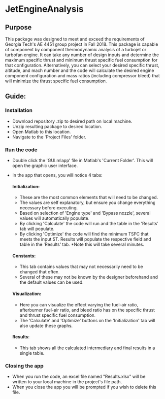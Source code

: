 # JetEngineAnalysis

## Purpose
This package was designed to meet and exceed the requirements of Georgia Tech's AE 4451 group project in Fall 2018. This package is capable of component by component thermodynamic analysis of a turbojet or turbofan engine. It can take any number of design inputs and determine the maximum specific thrust and minimum thrust specific fuel consumption for that configuration. Alternatively, you can select your desired specific thrust, altitude, and mach number and the code will calculate the desired engine component configuration and mass ratios (including compressor bleed) that will minimize the thrust specific fuel consumption. 


## Guide:

### Installation

* Download repository .zip to desired path on local machine.
* Unzip resulting package to desired location.
* Open Matlab to this location.
* Navigate to the 'Project Files' folder.

### Run the code
* Double click the 'GUI.mlapp' file in Matlab's 'Current Folder'. This will open the graphic user interface.

* In the app that opens, you will notice 4 tabs:
  #### Initialization:
    * These are the most common elements that will need to be changed.
    * The values are self explanatory, but ensure you change everything necessary before executing.
    * Based on selection of 'Engine type' and 'Bypass nozzle', several values will automatically populate.
    * By clicking 'Calculate' the code will run and the table in the 'Results' tab will populate.
    * By clicking 'Optimize' the code will find the minimum TSFC that meets the input ST. Results will populate the respective field and table in the 'Results' tab. *Note this will take several minutes.
  #### Constants:
    * This tab contains values that may not necessarily need to be changed that often.
    * Several of these may not be known by the designer beforehand and the default values can be used.
  #### Visualization:
    * Here you can visualize the effect varying the fuel-air ratio, afterburner fuel-air ratio, and bleed ratio has on the specific thrust and thrust specific fuel consumption.
    * The 'Calculate' and 'Optimize' buttons on the 'Initialization' tab will also update these graphs.
  #### Results:
    * This tab shows all the calculated intermediary and final results in a single table.
### Closing the app
* When you run the code, an excel file named "Results.xlsx" will be written to your local machine in the project's file path.
* When you close the app you will be prompted if you wish to delete this file.



